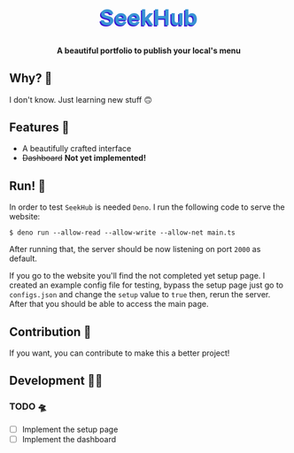 <h1 style="color:#3893D4;text-shadow: -2px 2px #3815D4;font-size:40px", align="center">SeekHub</h1>

<h4 align="center">A beautiful portfolio to publish your local's menu</h4>

## <a name="why"></a>Why? 🚀
I don't know. Just learning new stuff 🙃

## <a name="features"></a>Features 💫
- A beautifully crafted interface
- ~~Dashboard~~ **Not yet implemented!**

## <a name="run"></a>Run! 🤖
In order to test `SeekHub` is needed `Deno`. I run the following code to serve the website:
```
$ deno run --allow-read --allow-write --allow-net main.ts
```
After running that, the server should be now listening on port `2000` as default.

If you go to the website you'll find the not completed yet setup page. I created an example config file for testing, bypass the setup page just go to `configs.json` and change the `setup` value to `true` then, rerun the server. After that you should be able to access the main page.

## <a name="contribution"></a>Contribution 🌈
If you want, you can contribute to make this a better project!

## <a name="development"></a>Development 🧑‍💻
### <a name="developmentTODO"></a>TODO 🛸
- [ ] Implement the setup page
- [ ] Implement the dashboard
